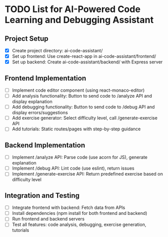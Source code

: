 # TODO List for AI-Powered Code Learning and Debugging Assistant

## Project Setup
- [x] Create project directory: ai-code-assistant/
- [x] Set up frontend: Use create-react-app in ai-code-assistant/frontend/
- [x] Set up backend: Create ai-code-assistant/backend/ with Express server

## Frontend Implementation
- [ ] Implement code editor component (using react-monaco-editor)
- [ ] Add analysis functionality: Button to send code to /analyze API and display explanation
- [ ] Add debugging functionality: Button to send code to /debug API and display errors/suggestions
- [ ] Add exercise generator: Select difficulty level, call /generate-exercise API
- [ ] Add tutorials: Static routes/pages with step-by-step guidance

## Backend Implementation
- [ ] Implement /analyze API: Parse code (use acorn for JS), generate explanation
- [ ] Implement /debug API: Lint code (use eslint), return issues
- [ ] Implement /generate-exercise API: Return predefined exercise based on difficulty level

## Integration and Testing
- [ ] Integrate frontend with backend: Fetch data from APIs
- [ ] Install dependencies (npm install for both frontend and backend)
- [ ] Run frontend and backend servers
- [ ] Test all features: code analysis, debugging, exercise generation, tutorials
